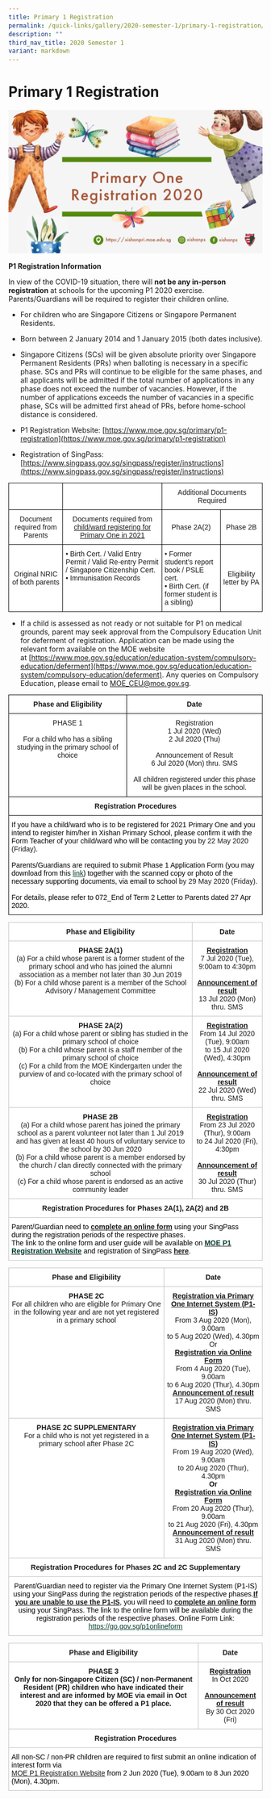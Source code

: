 ```yaml
---
title: Primary 1 Registration
permalink: /quick-links/gallery/2020-semester-1/primary-1-registration/
description: ""
third_nav_title: 2020 Semester 1
variant: markdown
---
```

# **Primary 1 Registration**

![](/images/P1%20Registration%20Poster%20for%20website.png)

**P1 Registration Information**

  

In view of the COVID-19 situation, there will&nbsp;**not be any in-person registration**&nbsp;at schools for the upcoming P1 2020 exercise. Parents/Guardians will be required to register their children online.

  

*   For children who are Singapore Citizens or Singapore Permanent Residents.

*   Born between 2 January 2014 and 1 January 2015 (both dates inclusive).

*   Singapore Citizens (SCs) will be given absolute priority over Singapore Permanent Residents (PRs) when balloting is necessary in a specific phase. SCs and PRs will continue to be eligible for the same phases, and all applicants will be admitted if the total number of applications in any phase does not exceed the number of vacancies. However, if the number of applications exceeds the number of vacancies in a specific phase, SCs will be admitted first ahead of PRs, before home-school distance is considered.

*   P1 Registration Website: 
[https://www.moe.gov.sg/primary/p1-registration](https://www.moe.gov.sg/primary/p1-registration)

*   Registration of SingPass: [https://www.singpass.gov.sg/singpass/register/instructions](https://www.singpass.gov.sg/singpass/register/instructions)

<table style="border-collapse:collapse;border-spacing:0" class="tg"><thead><tr><th style="background-color:#FFF;border-color:#000000;border-style:solid;border-width:1px;font-family:Arial, sans-serif;font-size:14px;font-weight:normal;overflow:hidden;padding:10px 5px;text-align:center;vertical-align:top;word-break:normal"><br></th><th style="background-color:#FFF;border-color:#000000;border-style:solid;border-width:1px;font-family:Arial, sans-serif;font-size:14px;font-weight:normal;overflow:hidden;padding:10px 5px;text-align:center;vertical-align:middle;word-break:normal"></th><th style="background-color:#FFF;border-color:#000000;border-style:solid;border-width:1px;font-family:Arial, sans-serif;font-size:14px;font-weight:normal;overflow:hidden;padding:10px 5px;text-align:center;vertical-align:middle;word-break:normal" colspan="2">Additional Documents Required</th></tr></thead><tbody><tr><td style="background-color:#FFF;border-color:#000000;border-style:solid;border-width:1px;font-family:Arial, sans-serif;font-size:14px;overflow:hidden;padding:10px 5px;text-align:center;vertical-align:middle;word-break:normal">Document required from Parents</td><td style="background-color:#FFF;border-color:#000000;border-style:solid;border-width:1px;font-family:Arial, sans-serif;font-size:14px;overflow:hidden;padding:10px 5px;text-align:center;vertical-align:middle;word-break:normal">Documents required from <span style="text-decoration:underline">child/ward registering for Primary One in 2021</span></td><td style="background-color:#FFF;border-color:#000000;border-style:solid;border-width:1px;font-family:Arial, sans-serif;font-size:14px;overflow:hidden;padding:10px 5px;text-align:center;vertical-align:middle;word-break:normal">Phase 2A(2)</td><td style="background-color:#FFF;border-color:#000000;border-style:solid;border-width:1px;font-family:Arial, sans-serif;font-size:14px;overflow:hidden;padding:10px 5px;text-align:center;vertical-align:middle;word-break:normal">Phase 2B</td></tr><tr><td style="background-color:#FFF;border-color:#000000;border-style:solid;border-width:1px;font-family:Arial, sans-serif;font-size:14px;overflow:hidden;padding:10px 5px;text-align:center;vertical-align:middle;word-break:normal">Original NRIC of both parents<br></td><td style="background-color:#FFF;border-color:#000000;border-style:solid;border-width:1px;font-family:Arial, sans-serif;font-size:14px;overflow:hidden;padding:10px 5px;text-align:left;vertical-align:top;word-break:normal">• Birth Cert. / Valid Entry Permit / Valid Re-entry Permit / Singapore Citizenship Cert.<br>• Immunisation Records</td><td style="background-color:#FFF;border-color:#000000;border-style:solid;border-width:1px;font-family:Arial, sans-serif;font-size:14px;overflow:hidden;padding:10px 5px;text-align:left;vertical-align:top;word-break:normal">• Former student’s report book / PSLE cert.<br>• Birth Cert. (if former student is a sibling)</td><td style="background-color:#FFF;border-color:#000000;border-style:solid;border-width:1px;font-family:Arial, sans-serif;font-size:14px;overflow:hidden;padding:10px 5px;text-align:center;vertical-align:middle;word-break:normal">Eligibility letter by PA<br></td></tr></tbody></table>

*   If a child is assessed as not ready or not suitable for P1 on medical grounds, parent may seek approval from the Compulsory Education Unit for deferment of registration. Application can be made using the relevant form available on the MOE website at&nbsp;[https://www.moe.gov.sg/education/education-system/compulsory-education/deferment](https://www.moe.gov.sg/education/education-system/compulsory-education/deferment). Any queries on Compulsory Education, please email to&nbsp;[MOE\_CEU@moe.gov.sg](mailto:MOE_CEU@moe.gov.sg).

<table style="border-collapse:collapse;border-spacing:0" class="tg"><thead><tr><th style="background-color:#FFF;border-color:#000000;border-style:solid;border-width:1px;font-family:Arial, sans-serif;font-size:14px;font-weight:bold;overflow:hidden;padding:10px 5px;text-align:center;vertical-align:top;word-break:normal">Phase and Eligibility<br></th><th style="background-color:#FFF;border-color:#000000;border-style:solid;border-width:1px;font-family:Arial, sans-serif;font-size:14px;font-weight:bold;overflow:hidden;padding:10px 5px;text-align:center;vertical-align:top;word-break:normal">Date<br></th></tr></thead><tbody><tr><td style="background-color:#FFF;border-color:#000000;border-style:solid;border-width:1px;font-family:Arial, sans-serif;font-size:14px;overflow:hidden;padding:10px 5px;text-align:center;vertical-align:top;word-break:normal">PHASE 1<br><br>For a child who has a sibling studying in the primary school of choice<br></td><td style="background-color:#FFF;border-color:#000000;border-style:solid;border-width:1px;font-family:Arial, sans-serif;font-size:14px;overflow:hidden;padding:10px 5px;text-align:center;vertical-align:top;word-break:normal">Registration<br>1 Jul 2020 (Wed)<br>2 Jul 2020 (Thu)<br><br>Announcement of Result<br>6 Jul 2020 (Mon) thru. SMS<br><br>All children registered under this phase will be given places in the school.<br></td></tr><tr><td style="background-color:#FFF;border-color:#000000;border-style:solid;border-width:1px;font-family:Arial, sans-serif;font-size:14px;font-weight:bold;overflow:hidden;padding:10px 5px;text-align:center;vertical-align:top;word-break:normal" colspan="2">Registration Procedures<br></td></tr><tr><td style="background-color:#FFF;border-color:#000000;border-style:solid;border-width:1px;font-family:Arial, sans-serif;font-size:14px;overflow:hidden;padding:10px 5px;text-align:left;vertical-align:top;word-break:normal" colspan="2"><span style="font-weight:400;color:#000">If you have a child/ward who is to be registered for 2021 Primary One and you intend to register him/her in Xishan Primary School, please confirm it with the Form Teacher of your child/ward who will be contacting you</span> by 22 May 2020 (Friday)<span style="font-weight:400;color:#000">.</span><br><br><span style="font-weight:400;color:#000">Parents/Guardians are required to submit Phase 1 Application Form (you may download from this</span> <a href="https://xishanpri.moe.edu.sg/qql/slot/u540/Revamp%202018/P1%20Reg/2021%20P1%20Phase%201%20Application%20Form%20(Fillable).pdf" target="_blank" rel="noopener noreferrer"><span style="text-decoration:underline;color:#033C2E">link</span></a><span style="font-weight:400;color:#000">) together with the scanned copy or photo of the necessary supporting documents, via email to school</span> by 29 May 2020 (Friday)<span style="font-weight:400;color:#000">.</span><br><br><span style="font-weight:400;color:#000">For details, please refer to 072_End of Term 2 Letter to Parents dated 27 Apr 2020.</span></td></tr></tbody></table>

<table style="border-collapse:collapse;border-spacing:0" class="tg"><thead><tr><th style="background-color:#FFF;border-color:#c0c0c0;border-style:solid;border-width:1px;font-family:Arial, sans-serif;font-size:14px;font-weight:bold;overflow:hidden;padding:10px 5px;text-align:center;vertical-align:top;word-break:normal">Phase and Eligibility</th><th style="background-color:#FFF;border-color:#c0c0c0;border-style:solid;border-width:1px;font-family:Arial, sans-serif;font-size:14px;font-weight:bold;overflow:hidden;padding:10px 5px;text-align:center;vertical-align:top;word-break:normal">Date</th></tr></thead><tbody><tr><td style="background-color:#FFF;border-color:#c0c0c0;border-style:solid;border-width:1px;font-family:Arial, sans-serif;font-size:14px;overflow:hidden;padding:10px 5px;text-align:center;vertical-align:top;word-break:normal"><span style="font-weight:bold">PHASE 2A(1)</span><br>(a) For a child whose parent is a former student of the primary school and who has joined the alumni association as a member not later than 30 Jun 2019<br>(b) For a child whose parent is a member of the School Advisory / Management Committee</td><td style="background-color:#FFF;border-color:#c0c0c0;border-style:solid;border-width:1px;font-family:Arial, sans-serif;font-size:14px;overflow:hidden;padding:10px 5px;text-align:center;vertical-align:top;word-break:normal"><span style="font-weight:bold;text-decoration:underline">Registration</span><br>7 Jul 2020 (Tue),<br>9:00am to 4:30pm<br><br><span style="font-weight:bold;text-decoration:underline">Announcement of result</span><br>13 Jul 2020 (Mon) thru. SMS<br></td></tr><tr><td style="background-color:#FFF;border-color:#c0c0c0;border-style:solid;border-width:1px;font-family:Arial, sans-serif;font-size:14px;overflow:hidden;padding:10px 5px;text-align:center;vertical-align:top;word-break:normal"><span style="font-weight:bold">PHASE 2A(2)</span><br>(a) For a child whose parent or sibling has studied in the primary school of choice<br>(b) For a child whose parent is a staff member of the primary school of choice<br>(c) For a child from the MOE Kindergarten under the purview of and co-located with the primary school of choice</td><td style="background-color:#FFF;border-color:#c0c0c0;border-style:solid;border-width:1px;font-family:Arial, sans-serif;font-size:14px;overflow:hidden;padding:10px 5px;text-align:center;vertical-align:top;word-break:normal"><span style="font-weight:bold;text-decoration:underline">Registration</span><br>From 14 Jul 2020 (Tue), 9:00am<br>to 15 Jul 2020 (Wed), 4:30pm<br><br><span style="font-weight:bold;text-decoration:underline">Announcement of result</span><br>22 Jul 2020 (Wed) thru. SMS<br></td></tr><tr><td style="background-color:#FFF;border-color:#c0c0c0;border-style:solid;border-width:1px;font-family:Arial, sans-serif;font-size:14px;overflow:hidden;padding:10px 5px;text-align:center;vertical-align:top;word-break:normal"><span style="font-weight:bold">PHASE 2B</span><br>(a) For a child whose parent has joined the primary school as a parent volunteer not later than 1 Jul 2019 and has given at least 40 hours of voluntary service to the school by 30 Jun 2020<br>(b) For a child whose parent is a member endorsed by the church / clan directly connected with the primary school<br>(c) For a child whose parent is endorsed as an active community leader</td><td style="background-color:#FFF;border-color:#c0c0c0;border-style:solid;border-width:1px;font-family:Arial, sans-serif;font-size:14px;overflow:hidden;padding:10px 5px;text-align:center;vertical-align:top;word-break:normal"><span style="font-weight:bold;text-decoration:underline">Registration</span><br>From 23 Jul 2020 (Thur), 9:00am<br>to 24 Jul 2020 (Fri), 4:30pm<br><br><span style="font-weight:bold;text-decoration:underline">Announcement of result</span><br>30 Jul 2020 (Thur) thru. SMS<br></td></tr><tr><td style="background-color:#FFF;border-color:#c0c0c0;border-style:solid;border-width:1px;font-family:Arial, sans-serif;font-size:14px;font-weight:bold;overflow:hidden;padding:10px 5px;text-align:center;vertical-align:top;word-break:normal" colspan="2">Registration Procedures for Phases 2A(1), 2A(2) and 2B</td></tr><tr><td style="background-color:#FFF;border-color:#c0c0c0;border-style:solid;border-width:1px;font-family:Arial, sans-serif;font-size:14px;font-weight:bold;overflow:hidden;padding:10px 5px;text-align:left;vertical-align:top;word-break:normal" colspan="2"><span style="font-weight:400;color:#000">Parent/Guardian need to</span> <span style="text-decoration:underline">complete an online form</span> <span style="font-weight:400;color:#000">using your SingPass during the registration periods of the respective phases.</span><br><span style="font-weight:400;color:#000">The link to the online form and user guide will be available on</span> <a href="https://beta.moe.gov.sg/primary/p1-registration/" target="_blank" rel="noopener noreferrer"><span style="color:#033C2E">MOE P1 Registration Website</span></a> <span style="font-weight:400;color:#000">and registration of SingPass</span> <a href="https://www.singpass.gov.sg/singpass/register/instructions" target="_blank" rel="noopener noreferrer">here</a><span style="font-weight:400;color:#000">.</span></td></tr></tbody></table>

<table style="border-collapse:collapse;border-spacing:0" class="tg"><thead><tr><th style="background-color:#FFF;border-color:#c0c0c0;border-style:solid;border-width:1px;font-family:Arial, sans-serif;font-size:14px;font-weight:bold;overflow:hidden;padding:10px 5px;text-align:center;vertical-align:top;word-break:normal">Phase and Eligibility<br></th><th style="background-color:#FFF;border-color:#c0c0c0;border-style:solid;border-width:1px;font-family:Arial, sans-serif;font-size:14px;font-weight:bold;overflow:hidden;padding:10px 5px;text-align:center;vertical-align:top;word-break:normal">Date<br></th></tr></thead><tbody><tr><td style="background-color:#FFF;border-color:#c0c0c0;border-style:solid;border-width:1px;font-family:Arial, sans-serif;font-size:14px;overflow:hidden;padding:10px 5px;text-align:center;vertical-align:top;word-break:normal"><span style="font-weight:bold">PHASE 2C</span><br>For all children who are eligible for Primary One in the following year and are not yet registered in a primary school</td><td style="background-color:#FFF;border-color:#c0c0c0;border-style:solid;border-width:1px;font-family:Arial, sans-serif;font-size:14px;overflow:hidden;padding:10px 5px;text-align:center;vertical-align:top;word-break:normal"><span style="font-weight:bold;text-decoration:underline">Registration via Primary One Internet System (P1-IS)</span><br>From 3 Aug 2020 (Mon), 9.00am<br>to 5 Aug 2020 (Wed), 4.30pm<br>Or<br><span style="font-weight:bold;text-decoration:underline">Registration via Online Form</span><br>From 4 Aug 2020 (Tue), 9.00am<br>to 6 Aug 2020 (Thur), 4.30pm<br><span style="font-weight:bold;text-decoration:underline">Announcement of result</span><br>17 Aug 2020 (Mon) thru. SMS<br></td></tr><tr><td style="background-color:#FFF;border-color:#c0c0c0;border-style:solid;border-width:1px;font-family:Arial, sans-serif;font-size:14px;overflow:hidden;padding:10px 5px;text-align:center;vertical-align:top;word-break:normal"><span style="font-weight:bold">PHASE 2C SUPPLEMENTARY</span><br>For a child who is not yet registered in a primary school after Phase 2C</td><td style="background-color:#FFF;border-color:#c0c0c0;border-style:solid;border-width:1px;font-family:Arial, sans-serif;font-size:14px;overflow:hidden;padding:10px 5px;text-align:center;vertical-align:top;word-break:normal"><span style="font-weight:bold;text-decoration:underline">Registration via Primary One Internet System (P1-IS)</span><br>From 19 Aug 2020 (Wed), 9.00am<br>to 20 Aug 2020 (Thur), 4.30pm<br><span style="font-weight:bold">Or</span><br><span style="font-weight:bold;text-decoration:underline">Registration via Online Form</span><br>From 20 Aug 2020 (Thur), 9.00am<br>to 21 Aug 2020 (Fri), 4.30pm<br><span style="font-weight:bold;text-decoration:underline">Announcement of result</span><br>31 Aug 2020 (Mon) thru. SMS<br></td></tr><tr><td style="background-color:#FFF;border-color:#c0c0c0;border-style:solid;border-width:1px;font-family:Arial, sans-serif;font-size:14px;font-weight:bold;overflow:hidden;padding:10px 5px;text-align:center;vertical-align:top;word-break:normal" colspan="2">Registration Procedures for Phases 2C and 2C Supplementary</td></tr><tr><td style="background-color:#FFF;border-color:#c0c0c0;border-style:solid;border-width:1px;font-family:Arial, sans-serif;font-size:14px;overflow:hidden;padding:10px 5px;text-align:center;vertical-align:top;word-break:normal" colspan="2"><span style="font-weight:400;color:#000">Parent/Guardian need to register via the Primary One Internet System (P1-IS) using your SingPass during the registration periods of the respective phases.</span><span style="font-weight:bold;text-decoration:underline">If you are unable to use the P1-IS</span><span style="font-weight:400;color:#000">, you will need to</span> <span style="font-weight:bold;text-decoration:underline">complete an online form</span> <span style="font-weight:400;color:#000">using your SingPass. The link to the online form will be available during the registration periods of the respective phases. Online Form Link:</span> <a href="https://go.gov.sg/p1onlineform" target="_blank" rel="noopener noreferrer"><span style="text-decoration:underline;color:#033C2E">https://go.gov.sg/p1onlineform</span></a></td></tr></tbody></table>

<table style="border-collapse:collapse;border-spacing:0" class="tg"><thead><tr><th style="background-color:#FFF;border-color:#c0c0c0;border-style:solid;border-width:1px;font-family:Arial, sans-serif;font-size:14px;font-weight:bold;overflow:hidden;padding:10px 5px;text-align:center;vertical-align:top;word-break:normal">Phase and Eligibility</th><th style="background-color:#FFF;border-color:#c0c0c0;border-style:solid;border-width:1px;font-family:Arial, sans-serif;font-size:14px;font-weight:bold;overflow:hidden;padding:10px 5px;text-align:center;vertical-align:top;word-break:normal">Date</th></tr></thead><tbody><tr><td style="background-color:#FFF;border-color:#c0c0c0;border-style:solid;border-width:1px;font-family:Arial, sans-serif;font-size:14px;font-weight:bold;overflow:hidden;padding:10px 5px;text-align:center;vertical-align:top;word-break:normal">PHASE 3<br>Only for non-Singapore Citizen (SC) / non-Permanent Resident (PR) children who have indicated their interest and are informed by MOE via email in Oct 2020 that they can be offered a P1 place.</td><td style="background-color:#FFF;border-color:#c0c0c0;border-style:solid;border-width:1px;font-family:Arial, sans-serif;font-size:14px;overflow:hidden;padding:10px 5px;text-align:center;vertical-align:top;word-break:normal"><span style="font-weight:bold;text-decoration:underline">Registration</span><br>In Oct 2020<br><br><span style="font-weight:bold;text-decoration:underline">Announcement of result</span><br>By 30 Oct 2020 (Fri)<br></td></tr><tr><td style="background-color:#FFF;border-color:#c0c0c0;border-style:solid;border-width:1px;font-family:Arial, sans-serif;font-size:14px;font-weight:bold;overflow:hidden;padding:10px 5px;text-align:center;vertical-align:top;word-break:normal" colspan="2">Registration Procedures</td></tr><tr><td style="background-color:#FFF;border-color:#c0c0c0;border-style:solid;border-width:1px;font-family:Arial, sans-serif;font-size:14px;overflow:hidden;padding:10px 5px;text-align:left;vertical-align:top;word-break:normal" colspan="2"><span style="font-weight:400;color:#000">All non-SC / non-PR children are required to first submit an online indication of interest form via</span><br><a href="https://beta.moe.gov.sg/primary/p1-registration/">MOE P1 Registration Website</a> <span style="font-weight:400;color:#000">from 2 Jun 2020 (Tue), 9.00am to 8 Jun 2020 (Mon), 4.30pm.</span></td></tr></tbody></table>